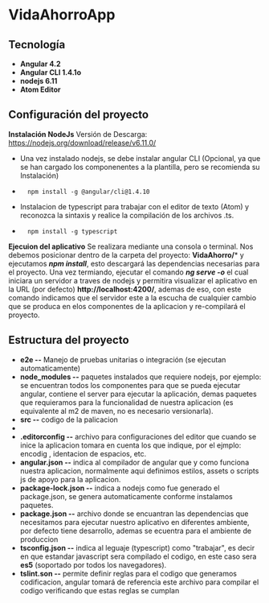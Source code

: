 # VidaAhorroApp

## Tecnología
- **Angular 4.2**
- **Angular CLI 1.4.1o**
- **nodejs 6.11**
- **Atom Editor**

## Configuración del proyecto
**Instalación NodeJs**
Versión de Descarga: https://nodejs.org/download/release/v6.11.0/
* Una vez instalado nodejs, se debe instalar angular CLI (Opcional, ya que se han cargado los componenentes a la plantilla, pero se recomienda su Instalación)
*       npm install -g @angular/cli@1.4.10

* Instalacion de typescript para trabajar con el editor de texto (Atom) y reconozca la sintaxis y realice la compilación de los archivos .ts.
*       npm install -g typescript

**Ejecuion del aplicativo**
Se realizara mediante una consola o terminal. Nos debemos posicionar dentro de la carpeta del proyecto: **VidaAhorro/*** y ejecutamos ***npm install***, esto descargará las dependencias necesarias para el proyecto.
Una vez termiando, ejecutar el comando ***ng serve -o*** el cual iniciara un servidor a traves de nodejs y permitira visualizar el aplicativo en la URL (por defecto) **http://localhost:4200/**, ademas de eso, con este comando indicamos que el servidor este a la escucha de cualquier cambio que se produca en elos componentes de la aplicacion y re-compilará el proyecto.

## Estructura del proyecto

- **e2e --** Manejo de pruebas unitarias o integración (se ejecutan automaticamente)
- **node_modules --** paquetes instalados que requiere nodejs, por ejemplo: se encuentran todos los componentes para que se pueda ejecutar angular, contiene el server para ejecutar la aplicación, demas paquetes que requieramos para la funcionalidad de nuestra aplicacion (es equivalente al m2 de maven, no es necesario versionarla).  
- **src --** codigo de la palicacion
-
- **.editorconfig --** archivo para configuraciones del editor que cuando se inice la aplicacion tomara en cuenta los que indique, por el ejmplo: encodig , identacion de espacios, etc.
- **angular.json --** indica al compilador de angular que y como funciona nuestra aplicacion, normalmente aqui definimos estilos, assets o scripts js de apoyo para la aplicacion.
- **package-lock.json --** indica a nodejs como fue generado el package.json, se genera automaticamente conforme instalamos paquetes.
- **package.json --** archivo donde se encuantran las dependencias que necesitamos para ejecutar nuestro aplicativo en diferentes ambiente, por defecto tiene desarrollo, ademas se ecuentra para el ambiente de produccion
- **tsconfig.json --** indica al leguaje (typescript) como "trabajar", es decir en que estandar javascript sera compilado el codigo, en este caso sera **es5** (soportado por todos los navegadores).
- **tslint.son --** permite definir reglas para el codigo que generamos codificacion, angular tomará de referencia este archivo para compilar el codigo verificando que estas reglas se cumplan
